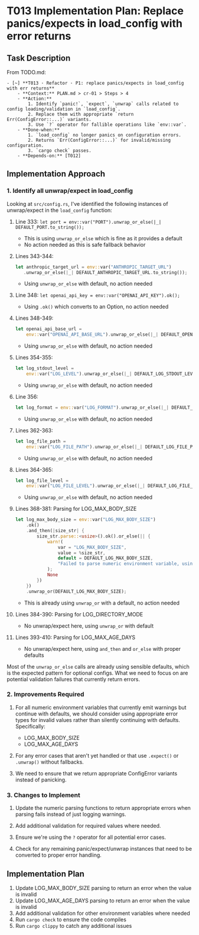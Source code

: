# T013 Implementation Plan: Replace panics/expects in load_config with error returns

## Task Description
From TODO.md:
```
- [~] **T013 · Refactor · P1: replace panics/expects in load_config with err returns**
    - **Context:** PLAN.md > cr-01 > Steps > 4
    - **Action:**
        1. Identify `panic!`, `expect`, `unwrap` calls related to config loading/validation in `load_config`.
        2. Replace them with appropriate `return Err(ConfigError::...)` variants.
        3. Use `?` operator for fallible operations like `env::var`.
    - **Done‑when:**
        1. `load_config` no longer panics on configuration errors.
        2. Returns `Err(ConfigError::...)` for invalid/missing configuration.
        3. `cargo check` passes.
    - **Depends‑on:** [T012]
```

## Implementation Approach

### 1. Identify all unwrap/expect in load_config

Looking at `src/config.rs`, I've identified the following instances of unwrap/expect in the `load_config` function:

1. Line 333: `let port = env::var("PORT").unwrap_or_else(|_| DEFAULT_PORT.to_string());`
   - This is using `unwrap_or_else` which is fine as it provides a default
   - No action needed as this is safe fallback behavior

2. Lines 343-344: 
   ```rust
   let anthropic_target_url = env::var("ANTHROPIC_TARGET_URL")
      .unwrap_or_else(|_| DEFAULT_ANTHROPIC_TARGET_URL.to_string());
   ```
   - Using `unwrap_or_else` with default, no action needed

3. Line 348: `let openai_api_key = env::var("OPENAI_API_KEY").ok();`
   - Using `.ok()` which converts to an Option, no action needed

4. Lines 348-349:
   ```rust
   let openai_api_base_url =
       env::var("OPENAI_API_BASE_URL").unwrap_or_else(|_| DEFAULT_OPENAI_TARGET_URL.to_string());
   ```
   - Using `unwrap_or_else` with default, no action needed

5. Lines 354-355:
   ```rust
   let log_stdout_level =
       env::var("LOG_LEVEL").unwrap_or_else(|_| DEFAULT_LOG_STDOUT_LEVEL.to_string());
   ```
   - Using `unwrap_or_else` with default, no action needed

6. Line 356:
   ```rust
   let log_format = env::var("LOG_FORMAT").unwrap_or_else(|_| DEFAULT_LOG_FORMAT.to_string());
   ```
   - Using `unwrap_or_else` with default, no action needed

7. Lines 362-363:
   ```rust
   let log_file_path =
       env::var("LOG_FILE_PATH").unwrap_or_else(|_| DEFAULT_LOG_FILE_PATH.to_string());
   ```
   - Using `unwrap_or_else` with default, no action needed

8. Lines 364-365:
   ```rust
   let log_file_level =
       env::var("LOG_FILE_LEVEL").unwrap_or_else(|_| DEFAULT_LOG_FILE_LEVEL.to_string());
   ```
   - Using `unwrap_or_else` with default, no action needed

9. Lines 368-381: Parsing for LOG_MAX_BODY_SIZE
   ```rust
   let log_max_body_size = env::var("LOG_MAX_BODY_SIZE")
       .ok()
       .and_then(|size_str| {
           size_str.parse::<usize>().ok().or_else(|| {
               warn!(
                   var = "LOG_MAX_BODY_SIZE",
                   value = %size_str,
                   default = DEFAULT_LOG_MAX_BODY_SIZE,
                   "Failed to parse numeric environment variable, using default"
               );
               None
           })
       })
       .unwrap_or(DEFAULT_LOG_MAX_BODY_SIZE);
   ```
   - This is already using `unwrap_or` with a default, no action needed

10. Lines 384-390: Parsing for LOG_DIRECTORY_MODE
    - No unwrap/expect here, using `unwrap_or` with default

11. Lines 393-410: Parsing for LOG_MAX_AGE_DAYS
    - No unwrap/expect here, using `and_then` and `or_else` with proper defaults

Most of the `unwrap_or_else` calls are already using sensible defaults, which is the expected pattern for optional configs. What we need to focus on are potential validation failures that currently return errors.

### 2. Improvements Required

1. For all numeric environment variables that currently emit warnings but continue with defaults, we should consider using appropriate error types for invalid values rather than silently continuing with defaults. Specifically:
   - LOG_MAX_BODY_SIZE
   - LOG_MAX_AGE_DAYS

2. For any error cases that aren't yet handled or that use `.expect()` or `.unwrap()` without fallbacks.

3. We need to ensure that we return appropriate ConfigError variants instead of panicking.

### 3. Changes to Implement

1. Update the numeric parsing functions to return appropriate errors when parsing fails instead of just logging warnings.

2. Add additional validation for required values where needed.

3. Ensure we're using the `?` operator for all potential error cases.

4. Check for any remaining panic/expect/unwrap instances that need to be converted to proper error handling.

## Implementation Plan

1. Update LOG_MAX_BODY_SIZE parsing to return an error when the value is invalid
2. Update LOG_MAX_AGE_DAYS parsing to return an error when the value is invalid
3. Add additional validation for other environment variables where needed
4. Run `cargo check` to ensure the code compiles
5. Run `cargo clippy` to catch any additional issues